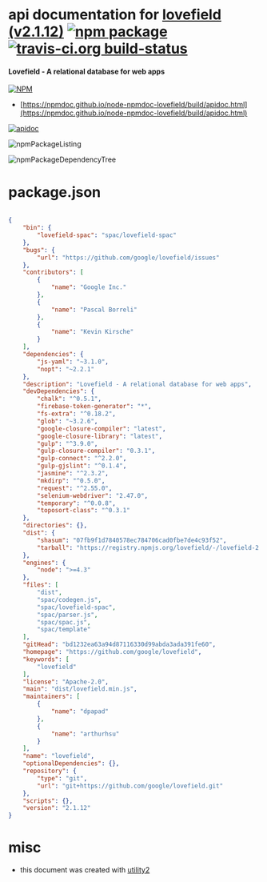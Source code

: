 # api documentation for  [lovefield (v2.1.12)](https://github.com/google/lovefield)  [![npm package](https://img.shields.io/npm/v/npmdoc-lovefield.svg?style=flat-square)](https://www.npmjs.org/package/npmdoc-lovefield) [![travis-ci.org build-status](https://api.travis-ci.org/npmdoc/node-npmdoc-lovefield.svg)](https://travis-ci.org/npmdoc/node-npmdoc-lovefield)
#### Lovefield - A relational database for web apps

[![NPM](https://nodei.co/npm/lovefield.png?downloads=true&downloadRank=true&stars=true)](https://www.npmjs.com/package/lovefield)

- [https://npmdoc.github.io/node-npmdoc-lovefield/build/apidoc.html](https://npmdoc.github.io/node-npmdoc-lovefield/build/apidoc.html)

[![apidoc](https://npmdoc.github.io/node-npmdoc-lovefield/build/screenCapture.buildCi.browser.%252Ftmp%252Fbuild%252Fapidoc.html.png)](https://npmdoc.github.io/node-npmdoc-lovefield/build/apidoc.html)

![npmPackageListing](https://npmdoc.github.io/node-npmdoc-lovefield/build/screenCapture.npmPackageListing.svg)

![npmPackageDependencyTree](https://npmdoc.github.io/node-npmdoc-lovefield/build/screenCapture.npmPackageDependencyTree.svg)



# package.json

```json

{
    "bin": {
        "lovefield-spac": "spac/lovefield-spac"
    },
    "bugs": {
        "url": "https://github.com/google/lovefield/issues"
    },
    "contributors": [
        {
            "name": "Google Inc."
        },
        {
            "name": "Pascal Borreli"
        },
        {
            "name": "Kevin Kirsche"
        }
    ],
    "dependencies": {
        "js-yaml": "~3.1.0",
        "nopt": "~2.2.1"
    },
    "description": "Lovefield - A relational database for web apps",
    "devDependencies": {
        "chalk": "^0.5.1",
        "firebase-token-generator": "*",
        "fs-extra": "^0.18.2",
        "glob": "~3.2.6",
        "google-closure-compiler": "latest",
        "google-closure-library": "latest",
        "gulp": "^3.9.0",
        "gulp-closure-compiler": "0.3.1",
        "gulp-connect": "^2.2.0",
        "gulp-gjslint": "^0.1.4",
        "jasmine": "^2.3.2",
        "mkdirp": "^0.5.0",
        "request": "^2.55.0",
        "selenium-webdriver": "2.47.0",
        "temporary": "^0.0.8",
        "toposort-class": "^0.3.1"
    },
    "directories": {},
    "dist": {
        "shasum": "07fb9f1d7840578ec784706cad0fbe7de4c93f52",
        "tarball": "https://registry.npmjs.org/lovefield/-/lovefield-2.1.12.tgz"
    },
    "engines": {
        "node": ">=4.3"
    },
    "files": [
        "dist",
        "spac/codegen.js",
        "spac/lovefield-spac",
        "spac/parser.js",
        "spac/spac.js",
        "spac/template"
    ],
    "gitHead": "bd1232ea63a94d87116330d99abda3ada391fe60",
    "homepage": "https://github.com/google/lovefield",
    "keywords": [
        "lovefield"
    ],
    "license": "Apache-2.0",
    "main": "dist/lovefield.min.js",
    "maintainers": [
        {
            "name": "dpapad"
        },
        {
            "name": "arthurhsu"
        }
    ],
    "name": "lovefield",
    "optionalDependencies": {},
    "repository": {
        "type": "git",
        "url": "git+https://github.com/google/lovefield.git"
    },
    "scripts": {},
    "version": "2.1.12"
}
```



# misc
- this document was created with [utility2](https://github.com/kaizhu256/node-utility2)
